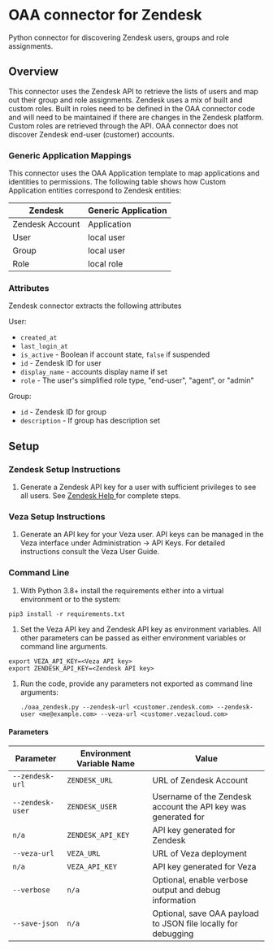 # OAA connector for Zendesk

Python connector for discovering Zendesk users, groups and role assignments.

## Overview

This connector uses the Zendesk API to retrieve the lists of users and map out their group and role assignments. Zendesk uses a mix of built and custom roles. Built in roles need to be defined in the OAA connector code and will need to be maintained if there are changes in the Zendesk platform. Custom roles are retrieved through the API. OAA connector does not discover Zendesk end-user (customer) accounts.

### Generic Application Mappings

This connector uses the OAA Application template to map applications and identities to permissions. The following table shows how Custom Application entities correspond to Zendesk entities:

Zendesk         | Generic Application
--------------- | -------------------
Zendesk Account | Application
User            | local user
Group           | local user
Role            | local role

### Attributes
Zendesk connector extracts the following attributes

User:
  * `created_at`
  * `last_login_at`
  * `is_active` - Boolean if account state, `false` if suspended
  * `id` - Zendesk ID for user
  * `display_name` - accounts display name if set
  * `role` - The user's simplified role type, "end-user", "agent", or "admin"

Group:
  * `id` - Zendesk ID for group
  * `description` - If group has description set

## Setup
### Zendesk Setup Instructions
1. Generate a Zendesk API key for a user with sufficient privileges to see all users. See [Zendesk Help ](https://support.zendesk.com/hc/en-us/articles/4408889192858-Generating-a-new-API-token) for complete steps.

### Veza Setup Instructions
1. Generate an API key for your Veza user. API keys can be managed in the Veza interface under Administration -> API Keys. For detailed instructions consult the Veza User Guide.

### Command Line
1. With Python 3.8+ install the requirements either into a virtual environment or to the system:
  ```
  pip3 install -r requirements.txt
  ```

1. Set the Veza API key and Zendesk API key as environment variables. All other parameters can be passed as either environment variables or command line arguments.
  ```
  export VEZA_API_KEY=<Veza API key>
  export ZENDESK_API_KEY=<Zendesk API key>
  ```

1. Run the code, provide any parameters not exported as command line arguments:

   ```
   ./oaa_zendesk.py --zendesk-url <customer.zendesk.com> --zendesk-user <me@example.com> --veza-url <customer.vezacloud.com>
   ```

#### Parameters
Parameter        | Environment Variable Name | Value
---------------- | ------------------------- | -------------------------------------------------------------
`--zendesk-url`  | `ZENDESK_URL`             | URL of Zendesk Account
`--zendesk-user` | `ZENDESK_USER`            | Username of the Zendesk account the API key was generated for
`n/a`            | `ZENDESK_API_KEY`         | API key generated for Zendesk
`--veza-url`     | `VEZA_URL`                | URL of Veza deployment
`n/a`            | `VEZA_API_KEY`            | API key generated for Veza
`--verbose`      | `n/a`                     | Optional, enable verbose output and debug information
`--save-json`    | `n/a`                     | Optional, save OAA payload to JSON file locally for debugging
